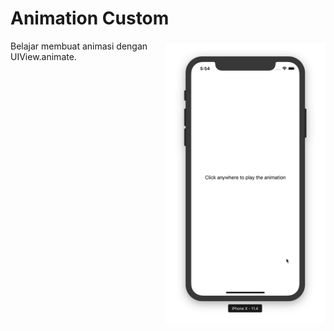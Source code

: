 # Animation Custom
<img src="https://github.com/omrobbie/ios-ada-animation-custom/blob/master/screenshot/preview1.gif" width=256 align="right" />
Belajar membuat animasi dengan UIView.animate.

